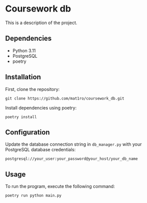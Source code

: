 <!DOCTYPE html>
<html lang="en">
<head>
  <meta charset="UTF-8">
  <meta name="viewport" content="width=device-width, initial-scale=1.0">
  <title>Project Name</title>
</head>
<body>
  <h1>Coursework db</h1>
  <p>This is a description of the project.</p>

<h2>Dependencies</h2>
  <ul>
    <li>Python 3.11</li>
    <li>PostgreSQL</li>
    <li>poetry</li>
  </ul>

<h2>Installation</h2>
  <p>First, clone the repository:</p>
  <pre><code>git clone https://github.com/mat1ro/coursework_db.git</code></pre>
  <p>Install dependencies using poetry:</p>
  <pre><code>poetry install</code></pre>

<h2>Configuration</h2>
  <p>Update the database connection string in <code>db_manager.py</code> with your PostgreSQL database credentials:</p>
  <pre><code>postgresql://your_user:your_password@your_host/your_db_name</code></pre>

<h2>Usage</h2>
  <p>To run the program, execute the following command:</p>
  <pre><code>poetry run python main.py</code></pre>
</body>
</html>
